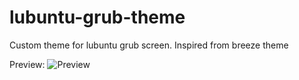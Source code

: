 # lubuntu-grub-theme
Custom theme for lubuntu grub screen. Inspired from breeze theme

Preview:
![Preview](https://github.com/ramansarda2000/lubuntu-grub-theme/preview.png)